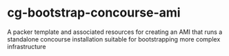 # cg-bootstrap-concourse-ami

A packer template and associated resources for creating an AMI that runs a standalone concourse installation suitable for bootstrapping more complex infrastructure
